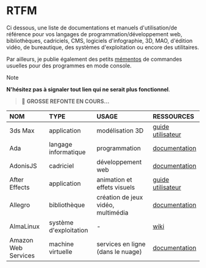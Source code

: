 # RTFM

Ci dessous, une liste de documentations et manuels d'utilisation/de référence pour vos langages de programmation/développement web, bibliothèques, cadriciels, CMS, logiciels d'infographie, 3D, MAO, d'édition vidéo, de bureautique, des systèmes d'exploitation ou encore des utilitaires.

Par ailleurs, je publie également des petits [mémentos](https://github.com/jasonchampagne/FindMyDoc/tree/master/mementos) de commandes usuelles pour des programmes en mode console.

> [!NOTE]
> **N'hésitez pas à signaler tout lien qui ne serait plus fonctionnel**.

> 📛 **GROSSE REFONTE EN COURS...**

|NOM|TYPE|USAGE|RESSOURCES|
|:--|:--|:--|:--|
|3ds Max|application|modélisation 3D|[guide utilisateur](https://www.autodesk.fr/support/technical/product/3ds-max)|
|Ada|langage informatique|programmation|[documentation](https://www.adacore.com/documentation)|
|AdonisJS|cadriciel|développement web|[documentation](https://docs.adonisjs.com/guides/introduction)|
|After Effects|application|animation et effets visuels|[guide utilisateur](https://helpx.adobe.com/fr/after-effects/user-guide.html)|
|Allegro|bibliothèque|création de jeux vidéo, multimédia|[documentation](https://www.allegro.cc/manual/5)|
|AlmaLinux|système d'exploitation|-|[wiki](https://wiki.almalinux.org)|
|Amazon Web Services|machine virtuelle|services en ligne (dans le nuage)|[documentation](https://docs.aws.amazon.com)|

<!--
|Analytics|-|[documentation](https://developers.google.com/analytics/?hl=en)|
|Android|-|[documentation](https://developer.android.com/documentations)|
|Angular|-|[documentation](https://angular.io/documentations)|
|Apache|-|[documentation](https://httpd.apache.org/documentations/current)|
|ArchLinux|-|[documentation](https://wiki.archlinux.fr)|
|Ardour|-|[documentation](https://manual.ardour.org/toc)|
|Arduino|-|[documentation](https://www.arduino.cc/reference)|
|Aria2|-|[documentation](https://aria2.github.io/manual/en/html/index.html)|
|Asciidocumentation|-|[documentation](http://www.methods.co.nz/asciidocumentation/userguide.html)|
|ASP.NET|-|[documentation](https://documentations.microsoft.com/fr-fr/aspnet)|
|Atom|-|[documentation](https://atom.io/documentations)|
|Audacity|-|[documentation](https://manual.audacityteam.org/index.html)|
|Audition|-|[documentation](https://helpx.adobe.com/fr/audition/user-guide.html)|
|AuthPass|-|[documentation](https://authpass.app/documentations)|
|AutoCAD|-|[documentation](https://knowledge.autodesk.com/fr/support/autocad)|
|Autoconf|-|[documentation](https://www.gnu.org/savannah-checkouts/gnu/autoconf/manual/autoconf-2.71/index.html)|
|AutoHotkey|-|[documentation](https://www.autohotkey.com/documentations)|
|AutoIT|-|[documentation](https://www.autoitscript.com/wiki)|
|Azure|-|[documentation](https://documentations.microsoft.com/fr-fr/azure)|
|Babylon.js|-|[documentation](https://documentation.babylonjs.com)|
|Backbone.js|-|[documentation](https://backbonejs.org)|
|Bash|-|[documentation](https://www.gnu.org/software/bash/manual)|
|Batch|-|[documentation](https://documentations.microsoft.com/en-us/azure/batch)|
|Bevy|-|[documentation](https://bevyengine.org/learn/book/introduction)|
|Bitbucket|-|[documentation](https://developer.atlassian.com/bitbucket/api/2/reference)|
|Bitcoin|-|[documentation](https://developer.bitcoin.org)|
|Bitly|-|[documentation](https://dev.bitly.com)|
|Blender|-|[documentation](https://documentations.blender.org)|
|Bootstrap|-|[documentation](https://getbootstrap.com/documentations)|
|Brackets|-|[documentation](http://brackets.io/documentations/current/modules/brackets.html)|
|Bun|-|[documentation](https://github.com/oven-sh/bun#Reference)|
|Bundler|-|[documentation](https://bundler.io/documentations.html)|
|C|-|[documentation](https://en.cppreference.com/w/c)|
|C#|-|[documentation](https://documentations.microsoft.com/fr-fr/dotnet/csharp)|
|C++|-|[documentation](https://en.cppreference.com/w/cpp)|
|CakePHP|-|[documentation](https://book.cakephp.org/3.0/fr/index.html)|
|CapRover|-|[documentation](https://caprover.com/documentations/get-started.html)|
|CEGUI|-|[documentation](http://cegui.org.uk/content/documentationumentation)|
|CentOS|-|[documentation](https://wiki.centos.org/fr)|
|CherryPy|-|[documentation](https://documentations.cherrypy.org/en/latest)|
|Chkdsk|-|[documentation](https://documentations.microsoft.com/en-us/windows-server/administration/windows-commands/chkdsk)|
|Cinema 4D|-|[documentation](https://help.maxon.net)|
|ClamAV|-|[documentation](https://www.clamav.net/documentationuments/clam-antivirus-user-manual)|
|Clang|-|[documentation](https://clang.llvm.org/documentations/UsersManual.html)|
|Clip Studio Paint|-|[documentation](https://tips.clip-studio.com/en-us/official)|
|Clojure|-|[documentation](https://clojure.org/api/api)|
|Cloudflare|-|[documentation](https://developers.cloudflare.com)|
|CMake|-|[documentation](https://cmake.org/documentationumentation)|
|COBOL|-|[documentation](https://open-cobol.sourceforge.io/documentation/gnucobol.pdf)|
|CodeIgniter|-|[documentation](https://codeigniter.com/documentations)|
|Codon|-|[documentation](https://documentations.exaloop.io/codon)|
|CoffeeScript|-|[documentation](https://coffeescript.org/#language)|
|Coinbase|-|[documentation](https://developers.coinbase.com)|
|Common Lisp|-|[documentation](https://common-lisp.net/documentationumentation)|
|Coq|-|[documentation](https://coq.inria.fr/documentationumentation)|
|CryENGINE|-|[documentation](https://documentations.cryengine.com/display/CEMANUAL/CRYENGINE+V+Manual)|
|Crystal|-|[documentation](https://crystal-lang.org/documentations)|
|CSS|-|[documentation](https://www.w3.org/TR/css-color-4)|
|CUDA|-|[documentation](https://documentations.nvidia.com/cuda/index.html)|
|CustomTkinter|-|[documentation](https://customtkinter.tomschimansky.com/documentationumentation)|
|Cutter|-|[documentation](https://cutter.re/documentations)|
|D|-|[documentation](https://dlang.org/spec/spec.html)|
|dahliaOS|-|[documentation](https://documentations.dahliaos.io)|
|Darktable|-|[documentation](https://darktable.fr/les-manuels)|
|Dart|-|[documentation](https://dart.dev/guides)|
|DaVinci Resolve|-|[documentation](https://www.blackmagicdesign.com/fr/products/davinciresolve/training)|
|Daz3D|-|[documentation](http://documentations.daz3d.com/doku.php)|
|DB2|-|[documentation](https://www.ibm.com/documentations/fr/db2)|
|Debian|-|[documentation](https://www.debian.org/documentation/index.fr.html)|
|Deno|-|[documentation](https://deno.land/manual)|
|Devdocumentations|-|[documentation](https://devdocumentations.io)|
|Devuan|-|[documentation](https://documentations.devuan.org)|
|DIA|-|[documentation](https://dia-installer.de/documentationumentation.html)|
|DigitalOcean|-|[documentation](https://www.digitalocean.com/documentations)|
|DirectAdmin|-|[documentation](https://www.directadmin.com/api-documentation)|
|Django|-|[documentation](https://documentations.djangoproject.com/en/stable)|
|documentationker|-|[documentation](https://documentations.documentationker.com)|
|documentationtrine|-|[documentation](https://www.documentationtrine-project.org/projects/documentationtrine-orm/en/2.9/index.html)|
|Doxygen|-|[documentation](https://www.doxygen.nl/manual/index.html)|
|Drupal|-|[documentation](https://www.drupal.org/documentations)|
|Dune|-|[documentation](https://dune.readthedocumentations.io/en/stable)|
|E|-|[documentation](https://www.erights.org/elib/capability/ode/ode-capabilities.html)|
|eBay API|-|[documentation](https://developer.ebay.com/api-documentations)|
|ECMAScript|-|[documentation](https://tc39.es/ecma262)|
|Ejabberd|-|[documentation](https://documentations.ejabberd.im)|
|Elasticsearch|-|[documentation](https://www.elastic.co/guide/index.html)|
|Electron|-|[documentation](https://www.electronjs.org/documentations)|
|Emacs|-|[documentation](https://www.gnu.org/software/emacs/manual/html_node/emacs/index.html)|
|Ember.js|-|[documentation](https://guides.emberjs.com/release)|
|Emoji|-|[documentation](https://unicode.org/emoji/charts/full-emoji-list.html)|
|Emscripten|-|[documentation](https://emscripten.org/documentations)|
|Entity Framework|-|[documentation](https://documentations.microsoft.com/en-us/ef)|
|Erlang|-|[documentation](https://www.erlang.org/documentation)|
|ESLint|-|[documentation](https://eslint.org/documentations/user-guide/getting-started)|
|Ethereum|-|[documentation](https://ethereum.org/en/developers/documentations)|
|Excel|-|[documentation](https://support.microsoft.com/fr-fr/excel)|
|Express.js|-|[documentation](https://expressjs.com/fr/starter/installing.html)|
|F#|-|[documentation](https://documentations.microsoft.com/fr-fr/dotnet/fsharp)|
|FASM|-|[documentation](https://flatassembler.net/documentations.php)|
|Fedora|-|[documentation](https://documentations.fedoraproject.org)|
|Figma|-|[documentation](https://www.figma.com/learn)|
|FileZilla|-|[documentation](https://wiki.filezilla-project.org/documentationumentation)|
|Firebase|-|[documentation](https://firebase.google.com/documentations)|
|Flask|-|[documentation](https://flask.palletsprojects.com/en/2.0.x)|
|Flutter|-|[documentation](https://flutter.dev/documentations)|
|Foundation|-|[documentation](https://foundation.zurb.com/sites/documentations)|
|FreeBSD|-|[documentation](https://documentations.freebsd.org/documentation)|
|Freemarker|-|[documentation](https://freemarker.apache.org/documentations)|
|Frida|-|[documentation](https://frida.re/documentations/home)|
|FUSE|-|[documentation](https://github.com/libfuse/libfuse/blob/master/README.md)|
|Gatsby|-|[documentation](https://www.gatsbyjs.com/documentations)|
|GCC|-|[documentation](https://gcc.gnu.org/onlinedocumentations)|
|GDB|-|[documentation](https://sourceware.org/gdb/current/onlinedocumentations)|
|Gentoo|-|[documentation](https://wiki.gentoo.org/wiki/Handbook:Main_Page)|
|GitHub Actions|-|[documentation](https://documentations.github.com/en/actions)|
|GitLab CI|-|[documentation](https://documentations.gitlab.com/ee/ci)|
|GitLab|-|[documentation](https://documentations.gitlab.com/ee)|
|Git|-|[documentation](https://git-scm.com/documentation)|
|GNU Bash|-|[documentation](https://www.gnu.org/software/bash/manual)|
|Go|-|[documentation](https://golang.org/documentation)|
|Godot Engine|-|[documentation](https://documentations.godotengine.org/en/stable)|
|Google Ads API|-|[documentation](https://developers.google.com/google-ads/api/documentations/start)|
|Google Analytics|-|[documentation](https://developers.google.com/analytics/devguides)|
|Google API|-|[documentation](https://developers.google.com/products)|
|Google Calendar API|-|[documentation](https://developers.google.com/calendar/api)|
|Google Charts|-|[documentation](https://developers.google.com/chart)|
|Google Classroom API|-|[documentation](https://developers.google.com/classroom)|
|Google Cloud|-|[documentation](https://cloud.google.com/documentations)|
|Google Cloud Functions|-|[documentation](https://cloud.google.com/functions/documentations)|
|Google Cloud Run|-|[documentation](https://cloud.google.com/run/documentations)|
|Google Cloud SQL|-|[documentation](https://cloud.google.com/sql/documentations)|
|Google Cloud Storage|-|[documentation](https://cloud.google.com/storage/documentations)|
|Google Container Registry|-|[documentation](https://cloud.google.com/container-registry/documentations)|
|Google Datastore|-|[documentation](https://cloud.google.com/datastore/documentations)|
|Google Dialogflow|-|[documentation](https://cloud.google.com/dialogflow/documentations)|
|Google Drive API|-|[documentation](https://developers.google.com/drive)|
|Google Firebase|-|[documentation](https://firebase.google.com/documentations)|
|Google Fonts|-|[documentation](https://developers.google.com/fonts/documentations/getting_started)|
|Google Geocoding API|-|[documentation](https://developers.google.com/maps/documentationumentation/geocoding/start)|
|Google Maps API|-|[documentation](https://developers.google.com/maps/documentationumentation/javascript/overview)|
|Google Photos API|-|[documentation](https://developers.google.com/photos)|
|Google Places API|-|[documentation](https://developers.google.com/places/web-service/overview)|
|Google Sheets API|-|[documentation](https://developers.google.com/sheets/api)|
|Google Tag Manager API|-|[documentation](https://developers.google.com/tag-manager/api/v2)|
|Google Translate API|-|[documentation](https://cloud.google.com/translate/documentations)|
|Google Vision API|-|[documentation](https://cloud.google.com/vision/documentations)|
|Gradle|-|[documentation](https://documentations.gradle.org/current/userguide/userguide.html)|
|GraphQL|-|[documentation](https://graphql.org/learn)|
|Grav|-|[documentation](https://learn.getgrav.org)|
|Gulp|-|[documentation](https://gulpjs.com/documentations/en/getting-started/quick-start)|
|Haiku|-|[documentation](https://www.haiku-os.org/documentations)|
|Haskell|-|[documentation](https://www.haskell.org/documentationumentation)|
|Heroku|-|[documentation](https://devcenter.heroku.com/categories/reference)|
|Hibernate|-|[documentation](https://hibernate.org/orm/documentationumentation)|
|Homebrew|-|[documentation](https://documentations.brew.sh)|
|Hugo|-|[documentation](https://gohugo.io/documentationumentation)|
|HxD|-|[documentation](https://mh-nexus.de/en/hxd)|
|HTML|-|[documentation](https://developer.mozilla.org/en-US/documentations/Web/HTML)|
|HTTP|-|[documentation](https://developer.mozilla.org/en-US/documentations/Web/HTTP)|
|Hugo|-|[documentation](https://gohugo.io/documentationumentation)|
|HxD|-|[documentation](https://mh-nexus.de/en/hxd)|
|Idris|-|[documentation](https://documentations.idris-lang.org/en/latest)|
|IntelliJ IDEA|-|[documentation](https://www.jetbrains.com/idea/documentationumentation)|
|Ionic Framework|-|[documentation](https://ionicframework.com/documentations)|
|iOS|-|[documentation](https://developer.apple.com/documentationumentation)|
|IPFS|-|[documentation](https://documentations.ipfs.io/concepts)|
|Java|-|[documentation](https://documentations.oracle.com/en/java)|
|JavaScript|-|[documentation](https://developer.mozilla.org/en-US/documentations/Web/JavaScript)|
|Jenkins|-|[documentation](https://www.jenkins.io/documentation)|
|Jest|-|[documentation](https://jestjs.io/documentations/getting-started)|
|JIRA|-|[documentation](https://confluence.atlassian.com/jirasoftwarecloud)|
|Jekyll|-|[documentation](https://jekyllrb.com/documentations)|
|jQuery|-|[documentation](https://learn.jquery.com)|
|JSON|-|[documentation](https://www.json.org/json-en.html)|
|Julia|-|[documentation](https://documentations.julialang.org/en/v1)|
|Jupyter|-|[documentation](https://jupyter.org/documentationumentation)|
|Kafka|-|[documentation](https://kafka.apache.org/documentationumentation)|
|Kali Linux|-|[documentation](https://www.kali.org/documentations)|
|Kanban|-|[documentation](https://www.atlassian.com/agile/kanban)|
|Kotlin|-|[documentation](https://kotlinlang.org/documentations/home.html)|
|Kubernetes|-|[documentation](https://kubernetes.io/documentations)|
|Laravel|-|[documentation](https://laravel.com/documentations)|
|LaTeX|-|[documentation](https://www.latex-project.org/help/documentationumentation)|
|Less|-|[documentation](http://lesscss.org)|
|LibreOffice|-|[documentation](https://documentationumentation.libreoffice.org/en)|
|Linode|-|[documentation](https://www.linode.com/documentations)|
|Linux|-|[documentation](https://www.kernel.org/documentation/html/latest)|
|Lisp|-|[documentation](https://lisp-lang.org/learn)|
|LLVM|-|[documentation](https://llvm.org/documentations)|
|Lua|-|[documentation](https://www.lua.org/documentations.html)|
|LXC|-|[documentation](https://linuxcontainers.org/lxc/documentationumentation)|
|LXD|-|[documentation](https://linuxcontainers.org/lxd/documentationumentation)|
|Magento|-|[documentation](https://devdocumentations.magento.com)|
|Markdown|-|[documentation](https://www.markdownguide.org)|
|Material-UI|-|[documentation](https://mui.com/getting-started/installation)|
|MATLAB|-|[documentation](https://www.mathworks.com/help/matlab)|
|Maven|-|[documentation](https://maven.apache.org/guides)|
|Mercurial|-|[documentation](https://www.mercurial-scm.org/documentation)|
|Meson|-|[documentation](https://mesonbuild.com/Getting-started.html)|
|Meteor|-|[documentation](https://documentations.meteor.com)|
|Microsoft Azure|-|[documentation](https://documentations.microsoft.com/en-us/azure)|
|Microsoft Edge|-|[documentation](https://documentations.microsoft.com/en-us/microsoft-edge)|
|Microsoft Excel|-|[documentation](https://support.microsoft.com/fr-fr/excel)|
|Microsoft Graph API|-|[documentation](https://documentations.microsoft.com/en-us/graph)|
|Microsoft Office|-|[documentation](https://support.microsoft.com/fr-fr/office)|
|Microsoft OneDrive|-|[documentation](https://support.microsoft.com/fr-fr/onedrive)|
|Microsoft PowerPoint|-|[documentation](https://support.microsoft.com/fr-fr/powerpoint)|
|Microsoft SQL Server|-|[documentation](https://documentations.microsoft.com/en-us/sql)|
|Microsoft Teams|-|[documentation](https://support.microsoft.com/fr-fr/teams)|
|Microsoft Windows|-|[documentation](https://documentations.microsoft.com/en-us/windows)|
|Microsoft Word|-|[documentation](https://support.microsoft.com/fr-fr/word)|
|MinGW-w64|-|[documentation](https://mingw-w64.org/documentationumentation)|
|ML|-|[documentation](https://www.mlprog.com)|
|MongoDB|-|[documentation](https://documentations.mongodb.com)|
|Moodle|-|[documentation](https://documentations.moodle.org)|
|MS-DOS|-|[documentation](https://www.pcjs.org/software/pcx86/sys/ibm/machines/pc/5160/rom/basic/ibmbasic)|
|MuleSoft|-|[documentation](https://documentations.mulesoft.com)|
|MySQL|-|[documentation](https://dev.mysql.com/documentation)|
|NASM|-|[documentation](https://www.nasm.us/documentation)|
|.NET|-|[documentation](https://documentations.microsoft.com/en-us/dotnet)|
|NetBeans|-|[documentation](https://netbeans.apache.org/help/index.html)|
|Next.js|-|[documentation](https://nextjs.org/documentations)|
|NGINX|-|[documentation](https://nginx.org/en/documentations)|
|Nix|-|[documentation](https://nixos.org)|
|Node.js|-|[documentation](https://nodejs.org/en/documentations)|
|npm|-|[documentation](https://documentations.npmjs.com)|
|NSIS|-|[documentation](https://nsis.sourceforge.io/documentations)|
|Objective-C|-|[documentation](https://developer.apple.com/library/archive/documentationumentation/Cocoa/Conceptual/ProgrammingWithObjectiveC/Introduction/Introduction.html)|
|Obsidian|prise de notes|[guide utilisateur](https://help.obsidian.md/Home) / [documentation](https://docs.obsidian.md/Home)|
|OCaml|-|[documentation](https://ocaml.org/documentations)|
|Octave|-|[documentation](https://www.gnu.org/software/octave/documentation/interpreter)|
|OpenCV|-|[documentation](https://documentations.opencv.org/master)|
|OpenGL|-|[documentation](https://www.khronos.org/opengl/wiki)|
|OpenLDAP|-|[documentation](https://www.openldap.org/documentation)|
|OpenSSL|-|[documentation](https://www.openssl.org/documentations)|
|OpenVPN|-|[documentation](https://openvpn.net/community-resources)|
|OpenWRT|-|[documentation](https://openwrt.org/documentations)|
|Oracle|-|[documentation](https://documentations.oracle.com/en)|
|Packer|-|[documentation](https://www.packer.io/documentations)|
|Pascal|-|[documentation](https://www.freepascal.org/documentations.html)|
|Passport.js|-|[documentation](http://www.passportjs.org/documentations)|
|PEAR|-|[documentation](https://pear.php.net/manual/en)|
|Perl|-|[documentation](https://perldocumentation.perl.org)|
|Phaser|-|[documentation](https://phaser.io/learn)|
|PHP|-|[documentation](https://www.php.net/manual/en)|
|phpBB|-|[documentation](https://www.phpbb.com/support/documentations)|
|PHPUnit|-|[documentation](https://phpunit.de/manual/current/en)|
|pip|-|[documentation](https://pip.pypa.io/en/stable)|
|PostgreSQL|-|[documentation](https://www.postgresql.org/documentations)|
|PowerShell|-|[documentation](https://documentations.microsoft.com/en-us/powershell)|
|Premake|-|[documentation](https://premake.github.io/documentations)|
|PrestaShop|-|[documentation](https://devdocumentations.prestashop.com)|
|Prolog|-|[documentation](https://www.swi-prolog.org/pldocumentation)|
|Protobuf|-|[documentation](https://developers.google.com/protocol-buffers)|
|Puppet|-|[documentation](https://puppet.com/documentations)|
|Python|-|[documentation](https://documentations.python.org/3)|
|Qt|-|[documentation](https://documentation.qt.io)|
|R|-|[documentation](https://cran.r-project.org/manuals.html)|
|RabbitMQ|-|[documentation](https://www.rabbitmq.com/documentationumentation.html)|
|Rails|-|[documentation](https://guides.rubyonrails.org)|
|Raspberry Pi|-|[documentation](https://www.raspberrypi.org/documentationumentation)|
|React|-|[documentation](https://reactjs.org/documentations/getting-started.html)|
|React Native|-|[documentation](https://reactnative.dev/documentations/getting-started)|
|React Router|-|[documentation](https://reactrouter.com/documentations)|
|Redis|-|[documentation](https://redis.io/documentationumentation)|
|Redux|-|[documentation](https://redux.js.org/introduction/getting-started)|
|REST|-|[documentation](https://restfulapi.net)|
|RHEL|-|[documentation](https://access.redhat.com/documentationumentation/en-us/red_hat_enterprise_linux)|
|Riot.js|-|[documentation](https://riot.js.org/documentationumentation)|
|Ruby|-|[documentation](https://www.ruby-lang.org/en/documentationumentation)|
|Rust|-|[documentation](https://www.rust-lang.org/learn)|
|SaltStack|-|[documentation](https://documentations.saltproject.io/en/latest)|
|Sass|-|[documentation](https://sass-lang.com/documentationumentation)|
|Scala|-|[documentation](https://documentations.scala-lang.org)|
|Scrapy|-|[documentation](https://documentations.scrapy.org/en/latest)|
|Sequelize|-|[documentation](https://sequelize.org/master)|
|Shopify|-|[documentation](https://shopify.dev/documentations)|
|Sinatra|-|[documentation](http://sinatrarb.com/documentationumentation.html)|
|Sketch|-|[documentation](https://www.sketch.com/documentations)|
|Slack API|-|[documentation](https://api.slack.com)|
|Slack|-|[documentation](https://slack.com/help)|
|Svelte|-|[documentation](https://svelte.dev/documentations)|
|Swift|-|[documentation](https://swift.org/documentationumentation)|
|Symfony|-|[documentation](https://symfony.com/documentation/current)|
|Tableau|-|[documentation](https://help.tableau.com/current/guides)|
|Tesseract|-|[documentation](https://tesseract-ocr.github.io/tessdocumentation)|
|TensorFlow|-|[documentation](https://www.tensorflow.org/guide)|
|Terraform|-|[documentation](https://www.terraform.io/documentations)|
|Thonny|-|[documentation](https://thonny.org)|
|Tkinter|-|[documentation](https://documentations.python.org/3/library/tkinter.html)|
|TOML|-|[documentation](https://toml.io/en)|
|TypeScript|-|[documentation](https://www.typescriptlang.org/documentations)|
|Ubuntu|-|[documentation](https://help.ubuntu.com)|
|Unity|-|[documentation](https://documentations.unity3d.com/Manual/index.html)|
|Unreal Engine|-|[documentation](https://documentations.unrealengine.com/4.27/en-US)|
|Vagrant|-|[documentation](https://www.vagrantup.com/documentations)|
|VBA|-|[documentation](https://documentations.microsoft.com/en-us/office/vba/api/overview)|
|Vim|-|[documentation](https://www.vim.org/documentations.php)|
|VirtualBox|-|[documentation](https://www.virtualbox.org/manual)|
|Visual Basic|-|[documentation](https://documentations.microsoft.com/en-us/dotnet/visual-basic)|
|Visual Studio Code|-|[documentation](https://code.visualstudio.com/documentations)|
|Vue.js|-|[documentation](https://vuejs.org/v2/guide)|
|Vulkan|-|[documentation](https://www.khronos.org/vulkan)|
|VVVV|-|[documentation](https://vvvv.org/documentationumentation)|
|W3.CSS|-|[documentation](https://www.w3schools.com/w3css/default.asp)|
|WAMP|-|[documentation](https://sourceforge.net/projects/wampserver)|
|WebAssembly|-|[documentation](https://webassembly.org/documentations)|
|WebExtensions|-|[documentation](https://developer.mozilla.org/en-US/documentations/Mozilla/Add-ons/WebExtensions)|
|WebGL|-|[documentation](https://developer.mozilla.org/en-US/documentations/Web/API/WebGL_API)|
|Webpack|-|[documentation](https://webpack.js.org/concepts)|
|WebSocket|-|[documentation](https://developer.mozilla.org/en-US/documentations/Web/API/WebSocket)|
|Windows Forms|-|[documentation](https://documentations.microsoft.com/en-us/dotnet/desktop/winforms)|
|Windows PowerShell|-|[documentation](https://documentations.microsoft.com/en-us/powershell)|
|Windows Server|-|[documentation](https://documentations.microsoft.com/en-us/windows-server)|
|Wireshark|-|[documentation](https://www.wireshark.org/documentations)|
|WordPress|-|[documentation](https://wordpress.org/support)|
|wxWidgets|-|[documentation](https://documentations.wxwidgets.org/trunk)|
|Xamarin|-|[documentation](https://documentations.microsoft.com/en-us/xamarin)|
|Xamarin.Forms|-|[documentation](https://documentations.microsoft.com/en-us/xamarin/xamarin-forms)|
|Xcode|-|[documentation](https://developer.apple.com/documentationumentation/xcode)|
|Xen|-|[documentation](https://xenproject.org)|
|XHTML|-|[documentation](https://www.w3.org/MarkUp/Guide)|
|XML|-|[documentation](https://www.w3schools.com/xml/xml_whatis.asp)|
|YAML|-|[documentation](https://yaml.org/spec)|
|Yarn|-|[documentation](https://classic.yarnpkg.com/en/documentations)|
|Yii|-|[documentation](https://www.yiiframework.com/documentation/guide/2.0/en)|
|YouTube API|-|[documentation](https://developers.google.com/youtube/v3/getting-started)|
|Zend Framework|-|[documentation](https://documentations.zendframework.com)|
|Zephyr|-|[documentation](https://documentations.zephyrproject.org/latest)|
|Zig|-|[documentation](https://ziglang.org/documentationumentation)|
|Zoho CRM|-|[documentation](https://www.zoho.com/crm/developer/documentations)|
|Zoho|-|[documentation](https://www.zoho.com/documentations)|
|Zsh|-|[documentation](https://www.zsh.org/documentation)|
-->
